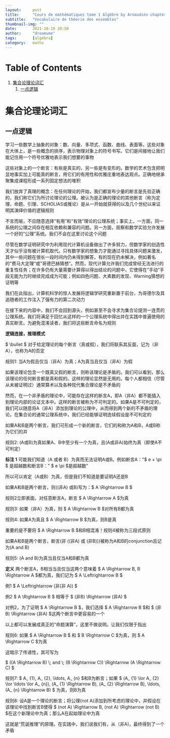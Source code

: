 ```yaml
---
layout:     post
title:      "Cours de mathématiques tome 1 Algébre by Arnaudiès chapter 1"
subtitle:   "Vocabulaire de théorie des ensembles"
thumbnail-img: ""
date:       2021-10-10 20:50
author:     "dreamume"
tags: 		[algebra]
category:   maths
---
```

<head>
    <script src="https://cdn.mathjax.org/mathjax/latest/MathJax.js?config=TeX-AMS-MML_HTMLorMML" type="text/javascript"></script>
    <script type="text/x-mathjax-config">
        MathJax.Hub.Config({
            tex2jax: {
            skipTags: ['script', 'noscript', 'style', 'textarea', 'pre'],
            inlineMath: [['$','$']]
            }
        });
    </script>
</head>

# Table of Contents

1.  [集合论理论词汇](#org29f2b13)
    1.  [一点逻辑](#org9ff679d)


<a id="org29f2b13"></a>

# 集合论理论词汇


<a id="org9ff679d"></a>

## 一点逻辑

学习一些数学上抽象的对象：数、向量、多项式、函数、曲线、表面等。这些对象在大体上，是一些概念的排序，表示物理对象上的符号书写。它们是间接地让我们能记住用一个符号优雅地表示我们想要的事物

这些对象上的一个断言：有些是真实的，另一些是有变形的。数学的艺术包含把明显地事实加上可能真的断言，用它们的有用性和优雅庄重地表达观点。正确地继承聚集成课程形成一系列固定想法的堆积

我们放弃了真理的概念：在任何理论的开始，我们都宣布少量的断言是先验正确的，我们称它们为所讨论理论的公理。被认为是正确的理论的其他断言（称为定理、命题、引理、SCHOLIAS或推论）是从一开始就获得的以及几个世纪以来证明其演绎价值的逻辑规则

不言而喻，不应随意选择“有用”和“有效”理论的公理系统；事实上，一方面，同一系统的公理之间存在相互依赖和兼容的问题。另一方面，观察和数学实验允许发展一个好的“公理”系统。我们不会在这里讨论这个问题

尽管在数学证明研究中为利用现代计算机设备做出了许多努力，但数学家的创造性天才似乎没有被计算机取代。只有数学家的想象力才能通过寻找具体问题来激发，其中一些问题在很长一段时间内仍未得到解答，有的现在扔未解决，例如著名的“费马大定理“或”哥德巴赫猜想“。然而，现代计算允许我们完成曾经无法进行的重复性任务；在许多仍有大量需要计算得以得出结论的问题中，它使得在“手动”手段无能为力时继续完成成为可能；例如四色问题、大素数的发现、Warning猜想的证明等

我们在此指出，计算机科学的惊人发展将逻辑学研究重新置于前台，为哥德尔及其追随者的工作注入了强有力的第二次动力

在接下来的内容中，我们不会回到源头，例如甚至不会寻求为集合论提测一连贯的公理系统。我们将满足于回忆从这样的一个公理系统中得出并在实践中普遍使用的真实断言。为避免混淆读者，我们将这些断言命名为规则

**逻辑连接，推理模式**

$ \\bullet $ 对于给定理论的每个断言（真或假），我们将联系其反面，记为（非A），也称为A的否定

规则1: 当A为假且仅当（非A）为真；A为真当且仅当（非A）为假

如果该理论包含一个既真又假的断言，则称该理论是矛盾的。我们可以看到，那么该理论的任何断言都是真和假的。这样的理论显然是无用的。每个人都相信（尽管从未被证明过）通常算术以及各种现代集合理论是不矛盾的

然而，在一个非矛盾的理论中，可能存在这样的断言A，即A（非A）都不能插入到理论内部的论证文本中。这样的断言被称为不可判定的。如果A是不可判定的，我们可以随意将A（非A）添加到理论的公理中，从而得到两个新的不矛盾的理论。在集合论的通常公理系统中，我们已经能够证明连续假设是不可判定的

如果A和B是两个断言，我们可形成一个新的断言，它们的和称为A和B，A或B称为它们的并

规则2: (A或B)为真如果A、B中至少有一个为真，且(A或非A)始终为真（即使A不可判定）

**标注 1** 可能我们知道（A 或者 B）为真而无法证明A或B。例如断言A："$ e + \\pi $ 是超越数和断言B：" $ e \\pi $是超越数"

所以可以肯定（A或B）为真，但是我们不知道是要证明A还是B

如果A和B是两个断言，则((非A) 或B)写为：$ A \\Rightarrow B $

规则2立即表面，对任意断言A，断言 $ A \\Rightarrow A $为真

规则3: 如果（非A）为真，则 $ A \\Rightarrow B $对所有B都为真

规则4: 如果A为真且 $ A \\Rightarrow B $为真，则B是真

重要的是不要将 $ A \\Rightarrow B $和B相混淆！规则4被称为三段式原则

如果A和B是两个断言，断言(非 ((非A) 或 (非B)))被称为A和B的conjunction且记为(A and B)

规则5: (A and B)为真当且仅当A和B都为真

**定义** 两个断言A，B相当当且仅当这两个意味着 $ A \\Rightarrow B, B \\Rightarrow A $都为真，我们记为 $ A \\Leftrightarrow B $

例1 $ A \\Leftrightarrow (非(非 A)) $

例2 $ A \\Rightarrow B $ 相等于 $ (非B) \\Rightarrow (非A) $

对例2，为了证明 $ A \\Rightarrow B $，我们选择 $ A \\Rightarrow B $和 $ (非B) \\Rightarrow (非A) $这两个断言中更容易的一个

以上都可以发展成真正的“命题演算”，这里不做说明。让我们仅限于指出

规则6: 如果 $ A \\Rightarrow B $ 和 $ B \\Rightarrow C $为真，则 $ A \\Rightarrow C $为真

这暗示了传递性，其可写为

$ ((A \\Rightarrow B) \\; and \\; (B \\Rightarrow C)) \\Rightarrow (A \\Rightarrow C) $

规则7: $ A_ {1}, A_ {2}, \\ldots, A_ {n} $和B为断言；如果 $ (A_ {1} \\lor A_ {2} \\lor \\ldots \\lor A_ {n}), (A_ {1} \\Rightarrow B), (A_ {2} \\Rightarrow B), \\ldots, (A_ {n} \\Rightarrow B) $ 为真，则B为真

规则8: 设A是一个理论的断言；将公理(not A)添加到所考虑的理论中，并假设在该理论中找到断言B使得 $ (not A) \\Rightarrow B, (not A) \\Rightarrow (not B) $在这个新理论中为真；那么A在起始理论中为真

这就是“荒诞推理”的原理。在实践中，我们说我们有，从（非A)，最终得到了一个矛盾

